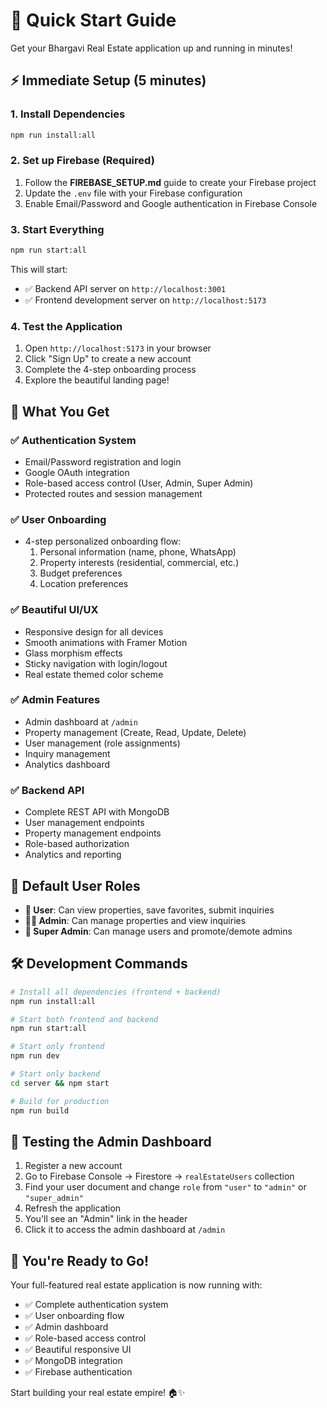 # 🚀 Quick Start Guide

Get your Bhargavi Real Estate application up and running in minutes!

## ⚡ Immediate Setup (5 minutes)

### 1. Install Dependencies
```bash
npm run install:all
```

### 2. Set up Firebase (Required)
1. Follow the **FIREBASE_SETUP.md** guide to create your Firebase project
2. Update the `.env` file with your Firebase configuration
3. Enable Email/Password and Google authentication in Firebase Console

### 3. Start Everything
```bash
npm run start:all
```

This will start:
- ✅ Backend API server on `http://localhost:3001`
- ✅ Frontend development server on `http://localhost:5173`

### 4. Test the Application
1. Open `http://localhost:5173` in your browser
2. Click "Sign Up" to create a new account
3. Complete the 4-step onboarding process
4. Explore the beautiful landing page!

## 🎯 What You Get

### ✅ **Authentication System**
- Email/Password registration and login
- Google OAuth integration
- Role-based access control (User, Admin, Super Admin)
- Protected routes and session management

### ✅ **User Onboarding**
- 4-step personalized onboarding flow:
  1. Personal information (name, phone, WhatsApp)
  2. Property interests (residential, commercial, etc.)
  3. Budget preferences
  4. Location preferences

### ✅ **Beautiful UI/UX**
- Responsive design for all devices
- Smooth animations with Framer Motion
- Glass morphism effects
- Sticky navigation with login/logout
- Real estate themed color scheme

### ✅ **Admin Features**
- Admin dashboard at `/admin`
- Property management (Create, Read, Update, Delete)
- User management (role assignments)
- Inquiry management
- Analytics dashboard

### ✅ **Backend API**
- Complete REST API with MongoDB
- User management endpoints
- Property management endpoints
- Role-based authorization
- Analytics and reporting

## 🔑 Default User Roles

- **👤 User**: Can view properties, save favorites, submit inquiries
- **👨‍💼 Admin**: Can manage properties and view inquiries
- **👑 Super Admin**: Can manage users and promote/demote admins

## 🛠️ Development Commands

```bash
# Install all dependencies (frontend + backend)
npm run install:all

# Start both frontend and backend
npm run start:all

# Start only frontend
npm run dev

# Start only backend
cd server && npm start

# Build for production
npm run build
```

## 📱 Testing the Admin Dashboard

1. Register a new account
2. Go to Firebase Console → Firestore → `realEstateUsers` collection
3. Find your user document and change `role` from `"user"` to `"admin"` or `"super_admin"`
4. Refresh the application
5. You'll see an "Admin" link in the header
6. Click it to access the admin dashboard at `/admin`

## 🎉 You're Ready to Go!

Your full-featured real estate application is now running with:
- ✅ Complete authentication system
- ✅ User onboarding flow
- ✅ Admin dashboard
- ✅ Role-based access control
- ✅ Beautiful responsive UI
- ✅ MongoDB integration
- ✅ Firebase authentication

Start building your real estate empire! 🏠✨ 